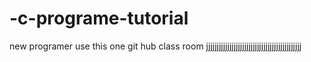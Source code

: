 # -c-programe-tutorial
new programer use this one 
git hub class room 
jjjjjjjjjjjjjjjjjjjjjjjjjjjjjjjjjjjjjjjjjjjjj
